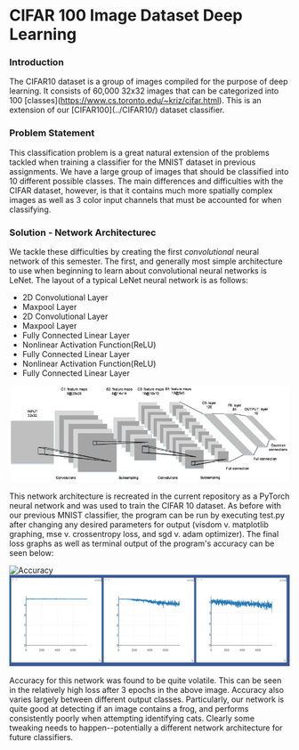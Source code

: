 # CIFAR 100 Image Dataset Deep Learning

### Introduction
The CIFAR10 dataset is a group of images compiled for the purpose of deep learning. It consists of 60,000 32x32 images that can be categorized into 100 [classes]\(https://www.cs.toronto.edu/~kriz/cifar.html). This is an extension of our [CIFAR100]\(../CIFAR10/) dataset classifier.

### Problem Statement

This classification problem is a great natural extension of the problems tackled when training a classifier for the MNIST dataset in previous assignments. We have a large group of images that should be classified into 10 different possible classes. The main differences and difficulties with the CIFAR dataset, however, is that it contains much more spatially complex images as well as 3 color input channels that must be accounted for when classifying.

### Solution - Network Architecturec

We tackle these difficulties by creating the first *convolutional* neural network of this semester. The first, and generally most simple architecture to use when beginning to learn about convolutional neural networks is LeNet. The layout of a typical LeNet neural network is as follows:

* 2D Convolutional Layer
* Maxpool Layer
* 2D Convolutional Layer
* Maxpool Layer
* Fully Connected Linear Layer
* Nonlinear Activation Function(ReLU)
* Fully Connected Linear Layer
* Nonlinear Activation Function(ReLU)
* Fully Connected Linear Layer

![LeNet](images/LeNet.png)

This network architecture is recreated in the current repository as a PyTorch neural network and was used to train the CIFAR 10 dataset. As before with our previous MNIST classifier, the program can be run by executing test.py after changing any desired parameters for output (visdom v. matplotlib graphing, mse v. crossentropy loss, and sgd v. adam optimizer). The final loss graphs as well as terminal output of the program's accuracy can be seen below:

![Accuracy](images/accuracy_output.png)
![Loss](images/grad_descent.png)

Accuracy for this network was found to be quite volatile. This can be seen in the relatively high loss after 3 epochs in the above image. Accuracy also varies largely between different output classes. Particularly, our network is quite good at detecting if an image contains a frog, and performs consistently poorly when attempting identifying cats. Clearly some tweaking needs to happen--potentially a different network architecture for future classifiers.
